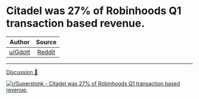Citadel was 27% of Robinhoods Q1 transaction based revenue.
===========================================================

| Author       | Source       | 
| :-------------: |:-------------:|
|  [u/Gdott](https://www.reddit.com/user/Gdott/) | [Reddit](https://www.reddit.com/r/Superstonk/comments/obqngx/citadel_was_27_of_robinhoods_q1_transaction_based/) | 

---

[Discussion 🦍](https://www.reddit.com/r/Superstonk/search?q=flair_name%3A%22Discussion%20%F0%9F%A6%8D%22&restrict_sr=1)

[![r/Superstonk - Citadel was 27% of Robinhoods Q1 transaction based revenue.](https://preview.redd.it/7amy0vjlym871.jpg?width=960&crop=smart&auto=webp&s=5f9a4aca1e5b1f2b4fd7fff6c97ce949022e5986)](https://i.redd.it/7amy0vjlym871.jpg)
